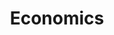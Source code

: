 ---
title: Economics
crosslinks:
- autotldr
- zeronet
- Shitstatistssay
- BasicIncome
- AskEconomics
- Futurology
- LateStageCapitalism
- ethereumfraud
- changemyview
- xkcd
- worldpolitics
- lostgeneration
- ConcentrationOfWealth
- Anarcho_Capitalism
- worldnews
- ShitAmericansSay
- Econ
- science
- ethereum
- collapse
---